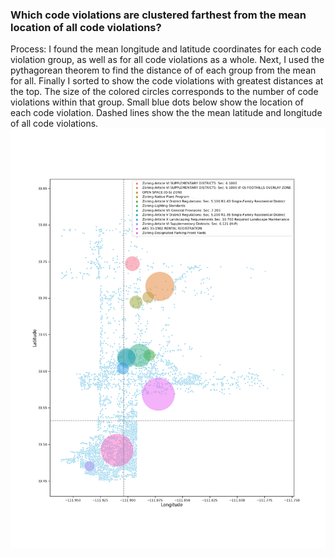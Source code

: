 ### Which code violations are clustered farthest from the mean location of all code violations?
Process:  I found the mean longitude and latitude coordinates for each code violation group, as well as for all code violations as a whole.  Next, I used the pythagorean theorem to find the distance of of each group from the mean for all.  Finally I sorted to show the code violations with greatest distances at the top.  The size of the colored circles corresponds to the number of code violations within that group.  Small blue dots below show the location of each code violation.  Dashed lines show the the mean latitude and longitude of all code violations.
<br/>
![](https://github.com/mrkjhsn/Planning-and-Development-Code-Violations-Scottsdale/blob/master/visualizations/violation%20categories%20farthest%20from%20mean%20violation%20category.png)
<br/>
